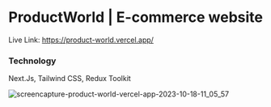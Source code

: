# ProductWorld | E-commerce website

Live Link: https://product-world.vercel.app/

### Technology 
Next.Js, Tailwind CSS, Redux Toolkit

![screencapture-product-world-vercel-app-2023-10-18-11_05_57](https://github.com/mostafizar-rahman/ProductWorld/assets/93414878/c2bc2c2d-f54e-404d-a1a9-2b54ca27028c)
